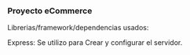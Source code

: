 ###                                 Proyecto eCommerce                              ###


Librerias/framework/dependencias usados:


Express: Se utilizo para Crear y configurar el servidor.